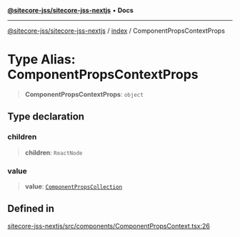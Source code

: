 [**@sitecore-jss/sitecore-jss-nextjs**](../../README.md) • **Docs**

***

[@sitecore-jss/sitecore-jss-nextjs](../../README.md) / [index](../README.md) / ComponentPropsContextProps

# Type Alias: ComponentPropsContextProps

> **ComponentPropsContextProps**: `object`

## Type declaration

### children

> **children**: `ReactNode`

### value

> **value**: [`ComponentPropsCollection`](ComponentPropsCollection.md)

## Defined in

[sitecore-jss-nextjs/src/components/ComponentPropsContext.tsx:26](https://github.com/Sitecore/jss/blob/2c037b1db9e09367420bc13389995d0890265712/packages/sitecore-jss-nextjs/src/components/ComponentPropsContext.tsx#L26)
